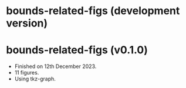 # bounds-related-figs (development version)

# bounds-related-figs (v0.1.0)

* Finished on 12th December 2023.
* 11 figures.
* Using tkz-graph.

